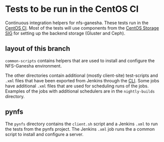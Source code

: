 # Tests to be run in the CentOS CI
Continuous integration helpers for nfs-ganesha. These tests run in the [CentOS
CI](https://ci.centos.org/view/NFS-Ganesha). Most of the tests will use
components from the [CentOS Storage
SIG](https://wiki.centos.org/SpecialityGroups/Storage) for setting up the
backend storage (Gluster and Ceph).

## layout of this branch
`common-scripts` contains helpers that are used to install and configure the
NFS-Ganesha environment.

The other directories contain additional (mostly client-site) test-scripts and
`.xml` files that have been exported from Jenkins through the
[CLI](https://ci.centos.org/cli). Some jobs have additional `.xml` files that
are used for scheduling runs of the jobs. Examples of the jobs with additional
schedulers are in the `nightly-builds` directory.

## pynfs
The `pynfs` directory contains the `client.sh` script and a Jenkins `.xml` to
run the tests from the pynfs project. The Jenkins `.xml` job runs the a common
script to install and configure a server.
